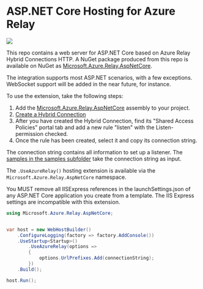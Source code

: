 ASP.NET Core Hosting for Azure Relay
=================

![](https://github.com/Azure/azure-relay-aspnetserver/workflows/azure-relay-aspnetserver/badge.svg?branch=dev)

This repo contains a web server for ASP.NET Core based on Azure Relay Hybrid Connections HTTP. A NuGet package produced from this repo is available on NuGet as [Microsoft.Azure.Relay.AspNetCore](https://www.nuget.org/packages/Microsoft.Azure.Relay.AspNetCore).

The integration supports most ASP.NET scenarios, with a few exceptions. WebSocket support will
be added in the near future, for instance.

To use the extension, take the following steps:

1. Add the [Microsoft.Azure.Relay.AspNetCore](https://www.nuget.org/packages/Microsoft.Azure.Relay.AspNetCore) assembly to your project.
2. [Create a Hybrid Connection](https://docs.microsoft.com/en-us/azure/service-bus-relay/relay-hybrid-connections-http-requests-dotnet-get-started)
3. After you have created the Hybrid Connection, find its "Shared Access Policies" portal tab and
add a new rule "listen" with the Listen-permission checked.
4. Once the rule has been created, select it and copy its connection string. 

The connection string contains all information to set up a listener. The [samples in the 
samples subfolder](./samples) take the connection string as input.

The `.UseAzureRelay()` hosting extension is available via the `Microsoft.Azure.Relay.AspNetCore` namespace.

You MUST remove all IISExpress references in the launchSettings.json of any ASP.NET Core application you create 
from a template. The IIS Express settings are incompatible with this extension.

``` csharp
using Microsoft.Azure.Relay.AspNetCore;


var host = new WebHostBuilder()
    .ConfigureLogging(factory => factory.AddConsole())
    .UseStartup<Startup>()
        .UseAzureRelay(options =>
        {
            options.UrlPrefixes.Add(connectionString);
        })
    .Build();

host.Run();
```

